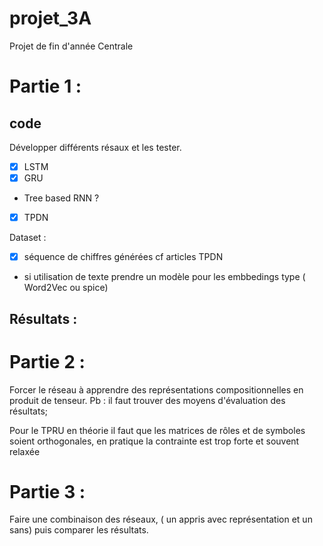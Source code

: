 # projet_3A
Projet de fin d'année Centrale


# Partie 1 :
## code 
Développer différents résaux et les tester. 
- [x] LSTM 
- [x] GRU
-   Tree based  RNN ?
- [x] TPDN

Dataset : 
- [x] séquence de chiffres générées cf articles TPDN
- si utilisation de texte prendre un modèle pour les embbedings type ( Word2Vec ou spice)

## Résultats :
# Partie 2 : 

Forcer le réseau à apprendre des représentations compositionnelles en produit de tenseur. Pb :  il faut trouver des moyens d'évaluation des résultats;

Pour le TPRU en théorie il faut que les matrices de rôles et de symboles soient orthogonales, en pratique la contrainte est trop forte et souvent relaxée

# Partie 3 : 

Faire une combinaison des réseaux, ( un appris avec représentation et un sans) puis comparer les résultats.